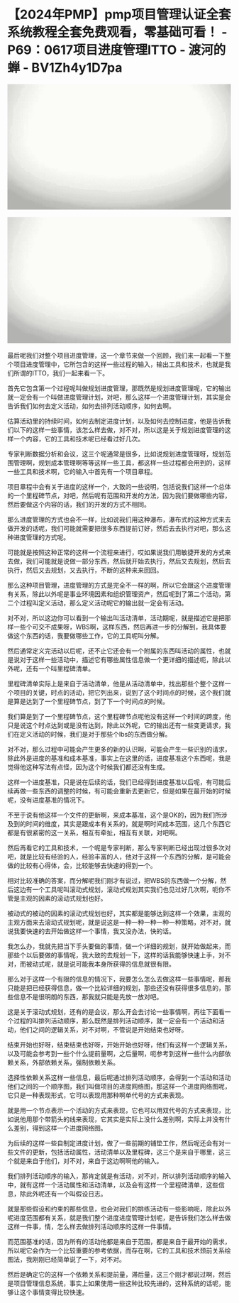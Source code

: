 # 【2024年PMP】pmp项目管理认证全套系统教程全套免费观看，零基础可看！ - P69：0617项目进度管理ITTO - 渡河的蝉 - BV1Zh4y1D7pa

![](img/d4d6d8ee79e0836808fa8aa7246d021d_0.png)

![](img/d4d6d8ee79e0836808fa8aa7246d021d_1.png)

最后呢我们对整个项目进度管理，这一个章节来做一个回顾，我们来一起看一下整个项目进度管理中，它所包含的这样一些过程的输入，输出工具和技术，也就是我们所谓的ITTO，我们一起来看一下。

首先它包含第一个过程呢叫做规划进度管理，那既然是规划进度管理呢，它的输出就一定会有一个叫做进度管理计划，对吧，那么这样一个进度管理计划，其实是会告诉我们如何去定义活动，如何去排列活动顺序，如何去啊。

估算活动里的持续时间，如何去制定进度计划，以及如何去控制进度，他是告诉我们以下的这样一些事情，该怎么样去做，对不对，所以这是关于规划进度管理的这样一个内容，它的工具和技术呢已经看过好几次。

专家判断数据分析和会议，这三个呢通常是很多，比如说规划进度管理呀，规划范围管理啊，规划成本管理啊等等这样一些工具，都这样一些过程都会用到的，这样一些工具和技术啊，它的输入中首先有一个项目章程。

项目章程中会有关于进度的这样一个，大致的一些说明，包括说我们这样一个总体的一个里程碑节点，对吧，然后呢有范围和开发的方法，因为我们要做哪些内容，然后要做这个内容的话，我们的开发的方式不相同。

那么进度管理的方式也会不一样，比如说我们用这种瀑布，瀑布式的这种方式来去做开发的话呢，我们可能就需要把很多东西提前订好，然后去去执行对吧，那么这种进度管理的方式呢。

可能就是按照这种正常的这样一个流程来进行，哎如果说我们用敏捷开发的方式来去做，我们可能就是说做一部分东西，然后就开始去执行，然后又去规划，然后去执行，然后又去规划，又去执行，不断的这种来来回回。

那么这种项目管理，进度管理的方式是完全不一样的啊，所以它会跟这个进度管理有关系，除此以外呢是事业环境因素和组织管理资产，然后呢到了第二个活动，第二个过程叫定义活动，那么定义活动呢它的输出就一定会有活动。

对不对，所以这边你可以看到一个输出叫活动清单，活动期呢，就是描述它是把那样一些个可交不成果呀，WBS啊，这样东西，然后再进一步的分解到，我具体要做这个东西的话，我要做哪些工作，它的工具呢叫分解。

然后通常定义完活动以后呢，还不止它还会有一个附属的东西叫活动的属性，也就是说对于这样一些活动中，描述它有哪些属性信息做一个更详细的描述呃，除此以外呢，还有一个叫里程碑清单。

里程碑清单实际上是来自于活动清单，他是从活动清单中，找出那些个整个这样一个项目的关键，时点的活动，把它列出来，说到了这个时间点的时候，这个我们就是算是达到了一个里程碑节点，到了下一个时间点的时候。

我们算是到了一个里程碑节点，这个里程碑节点呢他没有这样一个时间的跨度，他只是说这个时点达到或是没有达到，除此以外呢，它的输出还有一些变更请求，我们在定义活动的时候，我们是对于那些个lbs的东西做分解。

对不对，那么过程中可能会产生更多的新的认识啊，可能会产生一些识别的请求，除此外是进度的基准和成本基准，事实上在这里的话，进度基准这个东西呢，我是觉得他这种写法有点怪，因为这个时候我们都还没有生成。

这样一个进度基准，只是说在后续的话，我们已经得到进度基准以后呢，有可能后续再做一些东西的调整的时候，有可能会重新去更新它，但是如果在最开始的时候呢，没有进度基准的情况下。

不至于说有他这样一个文件的更新啊，来成本基准，这个是OK的，因为我们所涉及到的时间的维度，其实是跟成本有关系的，就是啊时间成本范围，这几个东西它都是有很紧密的这一关系，相互有牵扯，相互有关联，对吧啊。

然后再看它的工具和技术，一个呢是专家判断，那么专家判断已经出现过很多次对吧，就是比较有经验的人，经验丰富的人，他对于这样一个东西的分解，是可能会做的比较有心得体，会，比较能够去快速的得到一个。

相对比较准确的答案，而分解呢我们刚才有说过，把WBS的东西做一个分解，然后这边有一个工具呢叫滚动式规划，滚动式规划其实我们也见过好几次啊，呃你不管是主观的因素的滚动式规划也好。

被动式的被动的因素的滚动式规划也好，其实都是能够达到这样一个效果，主观的主观方面来去滚动式规划呢，就是说这是一种一种一种一种一种策略，对不对，就说我要快速的去开始做这样一个事情，我又没办法，快的话。

我怎么办，我就先把当下手头要做的事情，做一个详细的规划，就开始做起来，而那些个以后要做的事情呢，我大致的去规划一下，这样的话我能够快速上手，对不对，而被动式呢，就是说可能我本身所获得的信息就很有限。

那么对于这样一个有限的信息的情况下，我要怎么怎么去做这样一些事情呢，那我只能是把已经获得信息，做一个比较详细的规划，那些还没有获得很多信息的，那些信息不是很明朗的东西，那我就只能是先放一放对吧。

这是关于滚动式规划，还有的是会议，那么开会去讨论一些事情啊，再往下面看一个过程的叫排列活动顺序，那么既然是排列活动顺序，就一定会有一个活动和活动，他们之间的逻辑关系，对不对啊，不管说是开始结束也好呀。

结束开始也好呀，结束结束也好呀，开始开始也好呀，他们有这样一个逻辑关系，以及可能会参考到一些个什么提前量啊，之后量啊，呃参考到这样一些什么内部依赖关系，外部依赖关系，强制依赖关系。

选择性依赖关系这样一些信息，最后呢通过排列活动顺序，会得到一个活动和活动他们之间的一个顺序图，我们叫做项目的进度网络图，那这样一个进度网络图呢，它只是一种表现形式，它可以表现用那种啊单代号的方式来表现。

就是用一个节点表示一个活动的方式来表现，它也可以用双代号的方式来表现，比如说他用那个带箭头的线来表现，它其实是实际上没什么差别啊，实际上并没有什么差别，得到这样一个进度网络图。

为后续的这样一些自制定进度计划，做了一些前期的铺垫工作，然后呢还会有对一些文件的更新，包括活动属性，活动清单以及里程碑，这三个是来自于哪里，这三个就是来自于他们，对不对，来自于这边啊啊他的输入。

我们排列活动顺序的输入，那肯定就是有活动，对不对，所以排列活动顺序的输入中，就有这样一个活动属性和活动清单，以及会有这样一个里程碑清单，这些信息，除此外呢还有一个叫假设日志。

就是那些假设和约束的那些信息，也会对我们的排练活动有一些影响呃，除此以外呢进度范围都有关系，就是我们整个进度进度管理计划呢，是告诉我们怎么样去做这样一件事，情，怎么样去做排列活动顺序的这样一件事情。

而范围基准的话，因为所有的活动他都是来自于范围，都是来自于最开始的需求，所以呢它会作为一个比较重要的参考依据，而存在啊，它的工具和技术颈前关系绘图法，我刚刚已经简单说了一下，对不对。

然后是确定它的这样一个依赖关系和提前量，滞后量，这三个刚才都说过啊，然后是项目管理信息系统，事实上如果使用一些这种比较先进的，这种系统的话呢，能够让这个事情变得比较快速。

